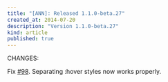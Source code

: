 ```yaml
---
title: "[ANN]: Released 1.1.0-beta.27"
created_at: 2014-07-20
description: "Version 1.1.0-beta.27"
kind: article
published: true
---
```


CHANGES:

Fix [#98](https://github.com/mcasimir/mobile-angular-ui/issues/98). Separating :hover styles now works properly.